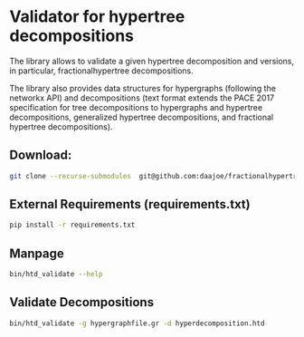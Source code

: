 # Validator for hypertree decompositions 
The library allows to validate a given hypertree decomposition and versions, in particular, fractionalhypertree decompositions.

The library also provides data structures for hypergraphs (following the networkx API) and decompositions (text format extends the PACE 2017 specification for tree decompositions to hypergraphs and hypertree decompositions, generalized hypertree decompositions, and fractional hypertree decompositions).


## Download:
```bash
git clone --recurse-submodules  git@github.com:daajoe/fractionalhypertreewidth.git
````


## External Requirements (requirements.txt)
```bash
pip install -r requirements.txt
```

## Manpage
```bash
bin/htd_validate --help
```

## Validate Decompositions
```bash
bin/htd_validate -g hypergraphfile.gr -d hyperdecomposition.htd
```
